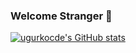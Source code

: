 ### Welcome Stranger 👋

<!--
**ugurkocde/ugurkocde** is a ✨ _special_ ✨ repository because its `README.md` (this file) appears on your GitHub profile.

Here are some ideas to get you started:

- 🔭 I’m currently working on ...
- 🌱 I’m currently learning ...
- 👯 I’m looking to collaborate on ...
- 🤔 I’m looking for help with ...
- 💬 Ask me about ...
- 📫 How to reach me: ...
- 😄 Pronouns: ...
- ⚡ Fun fact: ...
-->


[![ugurkocde's GitHub stats](https://github-readme-stats.vercel.app/api?username=ugurkocde)](https://github.com/anuraghazra/github-readme-stats)
